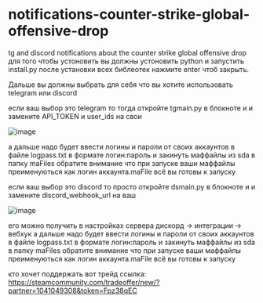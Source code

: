 # notifications-counter-strike-global-offensive-drop
tg and discord notifications about the counter strike global offensive drop
для того чтобы устоновить вы должны устоновить python и запустить install.py
после установки всех библеотек нажмите enter чтоб закрыть.

Дальше вы должны выбрать для себя что вы хотите использовать telegram или discord

если ваш выбор это telegram то тогда откройте tgmain.py в блокноте и и замените API_TOKEN и user_ids на свои

![image](https://github.com/qirieshkaclwn/notifications-counter-strike-global-offensive-drop/assets/128681984/8519eb7e-5da4-45f3-a5a1-4d243d242b47)

а дальше надо будет ввести логины и пароли от своих аккаунтов в файле logpass.txt
в формате логин:пароль и закинуть маффайлы из sda в папку maFiles
обратите внимание что при запуске ваши маффайлы преименуються как логин аккаунта.maFile
всё вы готовы к запуску

если ваш выбор это discord то просто откройте dsmain.py в блокноте и и замените discord_webhook_url на ваш

![image](https://github.com/qirieshkaclwn/notifications-counter-strike-global-offensive-drop/assets/128681984/5f0d4042-3b91-4c4f-b3ff-3d92930701fd)

его можно получить в настройках сервера дискорд -> интеграции -> вебхук
а дальше надо будет ввести логины и пароли от своих аккаунтов в файле logpass.txt
в формате логин:пароль и закинуть маффайлы из sda в папку maFiles
обратите внимание что при запуске ваши маффайлы преименуються как логин аккаунта.maFile
всё вы готовы к запуску

кто хочет поддержать вот трейд ссылка: https://steamcommunity.com/tradeoffer/new/?partner=1041049308&token=Fpz38qEC
